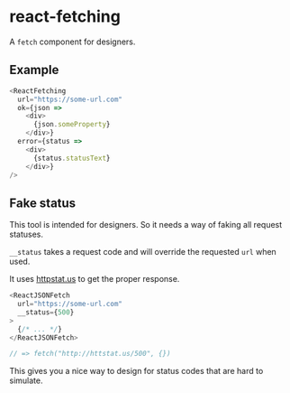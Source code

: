 # react-fetching
A `fetch` component for designers.

## Example
```js
<ReactFetching
  url="https://some-url.com"
  ok={json =>
    <div>
      {json.someProperty}
    </div>}
  error={status =>
    <div>
      {status.statusText}
    </div>}
/>
```

## Fake status
This tool is intended for designers.
So it needs a way of faking all request statuses.

`__status` takes a request code and will override the requested
`url` when used.

It uses [httpstat.us](http://httpstat.us/) to get the proper
response.

```js
<ReactJSONFetch
  url="https://some-url.com"
  __status={500}
>
  {/* ... */}
</ReactJSONFetch>

// => fetch("http://httstat.us/500", {})
```

This gives you a nice way to design for status codes that are
hard to simulate.
